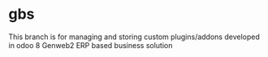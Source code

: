 # gbs
This branch is for managing and storing custom plugins/addons developed in odoo 8
Genweb2 ERP based business solution
